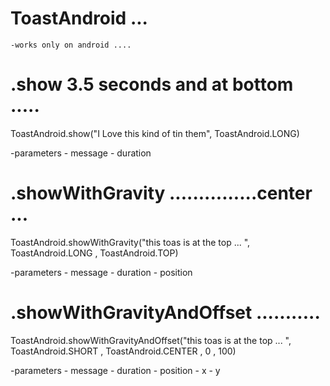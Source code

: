 # ToastAndroid ... 
    -works only on android .... 



#   .show      3.5 seconds and at bottom ..... 
  ToastAndroid.show("I Love this kind of tin them", ToastAndroid.LONG)

 -parameters 
    - message 
    - duration 

#   .showWithGravity             ...............center ...
  ToastAndroid.showWithGravity("this toas is at the top ... ", ToastAndroid.LONG , ToastAndroid.TOP)

  
 -parameters 
    - message 
    - duration 
    - position


#  .showWithGravityAndOffset        ...........

  ToastAndroid.showWithGravityAndOffset("this toas is at the top ... ", ToastAndroid.SHORT , ToastAndroid.CENTER , 0 , 100)

   -parameters 
    - message 
    - duration 
    - position
    - x 
    - y 


